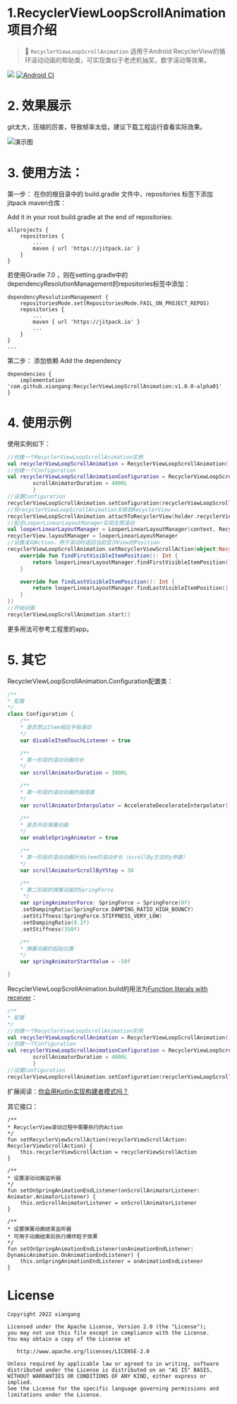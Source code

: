 # 1.RecyclerViewLoopScrollAnimation项目介绍
 > 🍎 `RecyclerViewLoopScrollAnimation` 适用于Android RecyclerView的循环滚动动画的帮助类，可实现类似于老虎机抽奖，数字滚动等效果。

[![](https://jitpack.io/v/xiangang/RecyclerViewLoopScrollAnimation.svg)](https://jitpack.io/#xiangang/RecyclerViewLoopScrollAnimation) [![Android CI](https://github.com/xiangang/RecyclerViewLoopScrollAnimation/actions/workflows/android.yml/badge.svg?branch=main)](https://github.com/xiangang/RecyclerViewLoopScrollAnimation/actions/workflows/android.yml)

# 2. 效果展示

git太大，压缩的厉害，导致帧率太低，建议下载工程运行查看实际效果。

![演示图](https://github.com/xiangang/RecyclerViewLoopScrollAnimation/blob/main/demo.gif)

# 3. 使用方法：

第一步：
在你的根目录中的  build.gradle 文件中，repositories 标签下添加jitpack maven仓库：

Add it in your root build.gradle at the end of repositories:

```
allprojects {
    repositories {
    	...
    	maven { url 'https://jitpack.io' }
    }
}

```
若使用Gradle 7.0 ，则在setting.gradle中的dependencyResolutionManagement的repositories标签中添加：
```
dependencyResolutionManagement {
    repositoriesMode.set(RepositoriesMode.FAIL_ON_PROJECT_REPOS)
    repositories {
		...
        maven { url 'https://jitpack.io' }
        ...
    }
}
...

```

第二步：
添加依赖
Add the dependency

```
dependencies {
	implementation 'com.github.xiangang:RecyclerViewLoopScrollAnimation:v1.0.0-alpha01'
}

```

# 4. 使用示例
使用实例如下：
```kotlin
//创建一个RecyclerViewLoopScrollAnimation实例
val recyclerViewLoopScrollAnimation = RecyclerViewLoopScrollAnimation()
//创建一个Configuration
val recyclerViewLoopScrollAnimationConfiguration = RecyclerViewLoopScrollAnimation.build {
    	scrollAnimatorDuration = 4000L
        }
//设置Configuration
recyclerViewLoopScrollAnimation.setConfiguration(recyclerViewLoopScrollAnimationConfiguration)
//将recyclerViewLoopScrollAnimation关联到RecyclerView
recyclerViewLoopScrollAnimation.attachToRecyclerView(holder.recyclerView)
//配合LooperLinearLayoutManager实现无限滚动
val looperLinearLayoutManager = LooperLinearLayoutManager(context, RecyclerView.VERTICAL, false)
recyclerView.layoutManager = looperLinearLayoutManager
//设置滚动Action，用于滚动时返回当前显示View的Position
recyclerViewLoopScrollAnimation.setRecyclerViewScrollAction(object:RecyclerViewScrollAction {
    override fun findFirstVisibleItemPosition(): Int {
        return looperLinearLayoutManager.findFirstVisibleItemPosition()
    }

    override fun findLastVisibleItemPosition(): Int {
        return looperLinearLayoutManager.findLastVisibleItemPosition()
    }
})
//开始动画
recyclerViewLoopScrollAnimation.start()
```

更多用法可参考工程里的app。

# 5. 其它

RecyclerViewLoopScrollAnimation.Configuration配置类：

```kotlin
/**
* 配置
*/
class Configuration {
    /**
    * 是否禁止Item相应手指滑动
    */
    var disableItemTouchListener = true

    /**
    * 第一阶段的滚动动画时长
    */
    var scrollAnimatorDuration = 3000L

    /**
    * 第一阶段的滚动动画的插值器
    */
    var scrollAnimatorInterpolator = AccelerateDecelerateInterpolator()

    /**
    * 是否开启弹簧动画
    */
    var enableSpringAnimator = true

    /**
    * 第一阶段的滚动动画针对item的滚动步长（scrollBy方法的y参数）
    */
    var scrollAnimatorScrollByYStep = 30

    /**
    * 第二阶段的弹簧动画的SpringForce
     */
    var springAnimatorForce: SpringForce = SpringForce(0f)
    .setDampingRatio(SpringForce.DAMPING_RATIO_HIGH_BOUNCY)
    .setStiffness(SpringForce.STIFFNESS_VERY_LOW)
    .setDampingRatio(0.2f)
    .setStiffness(350f)

    /**
    * 弹簧动画的起始位置
    */
    var springAnimatorStartValue = -50f

}
```

RecyclerViewLoopScrollAnimation.build的用法为[Function literals with receiver](https://kotlinlang.org/docs/lambdas.html#function-literals-with-receiver)：

```kotlin
/**
* 配置
*/
//创建一个RecyclerViewLoopScrollAnimation实例
val recyclerViewLoopScrollAnimation = RecyclerViewLoopScrollAnimation()
//创建一个Configuration
val recyclerViewLoopScrollAnimationConfiguration = RecyclerViewLoopScrollAnimation.build {
    	scrollAnimatorDuration = 4000L
        }
//设置Configuration
recyclerViewLoopScrollAnimation.setConfiguration(recyclerViewLoopScrollAnimationConfiguration)

```

扩展阅读：[你会用Kotlin实现构建者模式吗？](https://zhuanlan.zhihu.com/p/267145868)



其它接口：

```
/**
* RecyclerView滚动过程中需要执行的Action
*/
fun setRecyclerViewScrollAction(recyclerViewScrollAction: RecyclerViewScrollAction) {
	this.recyclerViewScrollAction = recyclerViewScrollAction
}

/**
* 设置滚动动画监听器
*/
fun setOnSpringAnimationEndListener(onScrollAnimatorListener: Animator.AnimatorListener) {
	this.onScrollAnimatorListener = onScrollAnimatorListener
}

/**
* 设置弹簧动画结束监听器
* 可用于动画结束后执行爆炸粒子效果
*/
fun setOnSpringAnimationEndListener(onAnimationEndListener: DynamicAnimation.OnAnimationEndListener) {
	this.onSpringAnimationEndListener = onAnimationEndListener
}
```



# License

```text
Copyright 2022 xiangang

Licensed under the Apache License, Version 2.0 (the "License");
you may not use this file except in compliance with the License.
You may obtain a copy of the License at

   http://www.apache.org/licenses/LICENSE-2.0

Unless required by applicable law or agreed to in writing, software
distributed under the License is distributed on an "AS IS" BASIS,
WITHOUT WARRANTIES OR CONDITIONS OF ANY KIND, either express or implied.
See the License for the specific language governing permissions and
limitations under the License.
```


